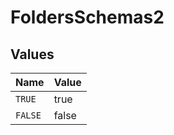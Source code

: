# FoldersSchemas2


## Values

| Name    | Value   |
| ------- | ------- |
| `TRUE`  | true    |
| `FALSE` | false   |